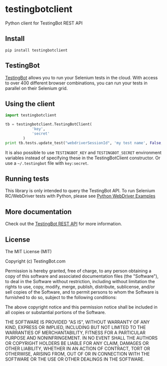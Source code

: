 # testingbotclient

Python client for TestingBot REST API

## Install

```shell
pip install testingbotclient
```

## TestingBot
[TestingBot](https://testingbot.com/) allows you to run your Selenium tests in the cloud.
With access to over 400 different browser combinations, you can run your tests in parallel on their Selenium grid.

## Using the client

```python
import testingbotclient

tb = testingbotclient.TestingBotClient(
            'key',
            'secret'
        )
print tb.tests.update_test("webdriverSessionId", 'my test name', False, 'test failure error')
```

It is also possible to use `TESTINGBOT_KEY` and `TESTINGBOT_SECRET` environment variables instead of specifying these in the TestingBotClient constructor. Or use a `~/.testingbot` file with `key:secret`.

## Running tests

This library is only intended to query the TestingBot API.
To run Selenium RC/WebDriver tests with Python, please see [Python WebDriver Examples](http://testingbot.com/support/getting-started/python.html)


## More documentation

Check out the [TestingBot REST API](https://testingbot.com/support/api) for more information.

## License

The MIT License (MIT)

Copyright (c) TestingBot.com

Permission is hereby granted, free of charge, to any person obtaining a copy
of this software and associated documentation files (the "Software"), to deal
in the Software without restriction, including without limitation the rights
to use, copy, modify, merge, publish, distribute, sublicense, and/or sell
copies of the Software, and to permit persons to whom the Software is
furnished to do so, subject to the following conditions:

The above copyright notice and this permission notice shall be included in
all copies or substantial portions of the Software.

THE SOFTWARE IS PROVIDED "AS IS", WITHOUT WARRANTY OF ANY KIND, EXPRESS OR
IMPLIED, INCLUDING BUT NOT LIMITED TO THE WARRANTIES OF MERCHANTABILITY,
FITNESS FOR A PARTICULAR PURPOSE AND NONINFRINGEMENT. IN NO EVENT SHALL THE
AUTHORS OR COPYRIGHT HOLDERS BE LIABLE FOR ANY CLAIM, DAMAGES OR OTHER
LIABILITY, WHETHER IN AN ACTION OF CONTRACT, TORT OR OTHERWISE, ARISING FROM,
OUT OF OR IN CONNECTION WITH THE SOFTWARE OR THE USE OR OTHER DEALINGS IN
THE SOFTWARE.